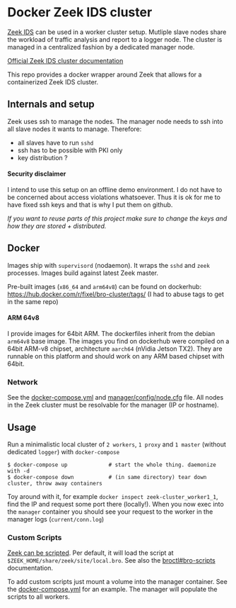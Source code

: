 # Docker Zeek IDS cluster

[Zeek IDS](https://www.zeek.org/index.html) can be used in a worker cluster setup. Mutliple slave nodes share the workload of traffic analysis and report to a logger node. The cluster is managed in a centralized fashion by a dedicated manager node.

[Official Zeek IDS cluster documentation](https://docs.zeek.org/en/stable/cluster/index.html)

This repo provides a docker wrapper around Zeek that allows for a containerized Zeek IDS cluster.

## Internals and setup

Zeek uses ssh to manage the nodes. The manager node needs to ssh into all slave nodes it wants to manage. Therefore:

- all slaves have to run `sshd`
- ssh has to be possible with PKI only
- key distribution ?

#### Security disclaimer

I intend to use this setup on an offline demo environment. I do not have to be concerned about access violations whatsoever. Thus it is ok for me to have fixed ssh keys and that is why I put them on github.

*If you want to reuse parts of this project make sure to change the keys and how they are stored + distributed.*

## Docker

Images ship with `supervisord` (nodaemon). It wraps the `sshd` and `zeek` processes. Images build against latest Zeek master.

Pre-built images (`x86_64` and `arm64v8`) can be found on dockerhub: https://hub.docker.com/r/fixel/bro-cluster/tags/  (I had to abuse tags to get in the same repo)

#### ARM 64v8

I provide images for 64bit ARM. The dockerfiles inherit from the debian `arm64v8` base image. The images you find on dockerhub were compiled on a 64bit ARM-v8 chipset, architecture `aarch64` (nVidia Jetson TX2). They are runnable on this platform and should work on any ARM based chipset with 64bit.

### Network

See the [docker-compose.yml](docker-compose.yml) and [manager/config/node.cfg](manager/config/node.cfg) file. All nodes in the Zeek cluster must be resolvable for the manager (IP or hostname).

## Usage

Run a minimalistic local cluster of `2 workers`, `1 proxy`  and `1 master` (without dedicated `logger`) with `docker-compose`

    $ docker-compose up             # start the whole thing. daemonize with -d
    $ docker-compose down           # (in same directory) tear down cluster, throw away containers

Toy around with it, for example `docker inspect zeek-cluster_worker1_1`, find the IP and request some port there (locally!). When you now exec into the `manager` container you should see your request to the worker in the manager logs (`current/conn.log`)

### Custom Scripts

[Zeek can be scripted](https://docs.zeek.org/en/stable/examples/scripting/index.html). Per default, it will load the script at `$ZEEK_HOME/share/zeek/site/local.bro`. See also the [broctl#bro-scripts](https://github.com/zeek/broctl#bro-scripts) documentation.

To add custom scripts just mount a volume into the manager container. See the [docker-compose.yml](docker-compose.yml) for an example. The manager will populate the scripts to all workers.
